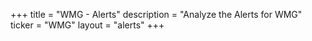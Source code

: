 +++
title = "WMG - Alerts"
description = "Analyze the Alerts for WMG"
ticker = "WMG"
layout = "alerts"
+++

